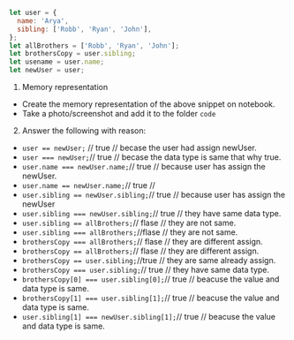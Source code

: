 ```js
let user = {
  name: 'Arya',
  sibling: ['Robb', 'Ryan', 'John'],
};
let allBrothers = ['Robb', 'Ryan', 'John'];
let brothersCopy = user.sibling;
let usename = user.name;
let newUser = user;
```

1. Memory representation

- Create the memory representation of the above snippet on notebook.
- Take a photo/screenshot and add it to the folder `code`

<!-- home.jpg -->

2. Answer the following with reason:

- `user == newUser;` // true // becase the user had assign newUser.
- `user === newUser;`// true // becase the data type is same that why true.
- `user.name === newUser.name;`// true // because user has assign the newUser.
- `user.name == newUser.name;`// true // 
- `user.sibling == newUser.sibling;`// true // because user has assign the newUser
- `user.sibling === newUser.sibling;`// true // they have same data type.
- `user.sibling == allBrothers;`// flase // they are not same.
- `user.sibling === allBrothers;`//flase // they are not same.
- `brothersCopy === allBrothers;`// flase // they are different assign.
- `brothersCopy == allBrothers;`// flase // they are different assign.
- `brothersCopy == user.sibling;`//true // they are same already assign.
- `brothersCopy === user.sibling;`// true // they have same data type.
- `brothersCopy[0] === user.sibling[0];`// true // beacuse the value and data type is same. 
- `brothersCopy[1] === user.sibling[1];`// true // beacuse the value and data type is same.
- `user.sibling[1] === newUser.sibling[1];`// true // beacuse the value and data type is same.
